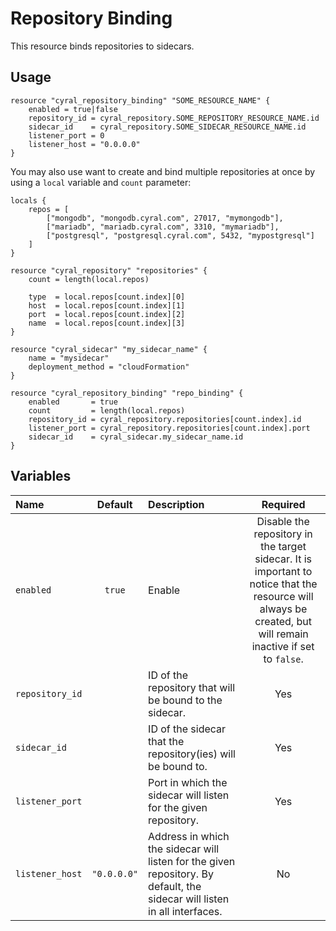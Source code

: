 # Repository Binding

This resource binds repositories to sidecars.

## Usage

```hcl
resource "cyral_repository_binding" "SOME_RESOURCE_NAME" {
    enabled = true|false
    repository_id = cyral_repository.SOME_REPOSITORY_RESOURCE_NAME.id
    sidecar_id    = cyral_repository.SOME_SIDECAR_RESOURCE_NAME.id
    listener_port = 0
    listener_host = "0.0.0.0"
}
```

You may also use want to create and bind multiple repositories at once by using a `local` variable and `count` parameter:

```hcl
locals {
    repos = [
        ["mongodb", "mongodb.cyral.com", 27017, "mymongodb"],
        ["mariadb", "mariadb.cyral.com", 3310, "mymariadb"],
        ["postgresql", "postgresql.cyral.com", 5432, "mypostgresql"]
    ]
}

resource "cyral_repository" "repositories" {
    count = length(local.repos)

    type  = local.repos[count.index][0]
    host  = local.repos[count.index][1]
    port  = local.repos[count.index][2]
    name  = local.repos[count.index][3]
}

resource "cyral_sidecar" "my_sidecar_name" {
    name = "mysidecar"
    deployment_method = "cloudFormation"
}

resource "cyral_repository_binding" "repo_binding" {
    enabled       = true
    count         = length(local.repos)
    repository_id = cyral_repository.repositories[count.index].id
    listener_port = cyral_repository.repositories[count.index].port
    sidecar_id    = cyral_sidecar.my_sidecar_name.id
}
```

## Variables

|  Name           |  Default    |  Description                                                                         | Required |
|:----------------|:-----------:|:-------------------------------------------------------------------------------------|:--------:|
| `enabled`       | `true`      | Enable|Disable the repository in the target sidecar. It is important to notice that the resource will always be created, but will remain inactive if set to `false`.  | No       |
| `repository_id` |             | ID of the repository that will be bound to the sidecar.                              | Yes      |
| `sidecar_id`    |             | ID of the sidecar that the repository(ies) will be bound to.                         | Yes      |
| `listener_port` |             | Port in which the sidecar will listen for the given repository.                      | Yes      |
| `listener_host` | `"0.0.0.0"` | Address in which the sidecar will listen for the given repository. By default, the sidecar will listen in all interfaces. | No       |

